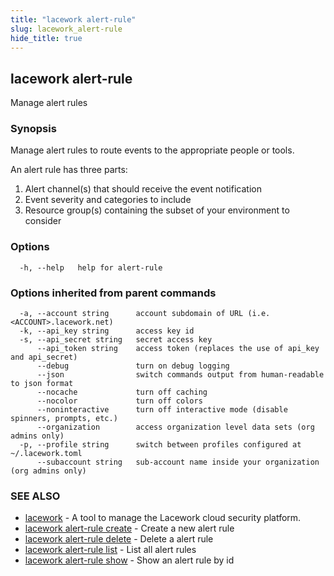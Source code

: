 ```yaml
---
title: "lacework alert-rule"
slug: lacework_alert-rule
hide_title: true
---
```


## lacework alert-rule

Manage alert rules

### Synopsis

Manage alert rules to route events to the appropriate people or tools.		

An alert rule has three parts:

  1. Alert channel(s) that should receive the event notification
  2. Event severity and categories to include
  3. Resource group(s) containing the subset of your environment to consider


### Options

```
  -h, --help   help for alert-rule
```

### Options inherited from parent commands

```
  -a, --account string      account subdomain of URL (i.e. <ACCOUNT>.lacework.net)
  -k, --api_key string      access key id
  -s, --api_secret string   secret access key
      --api_token string    access token (replaces the use of api_key and api_secret)
      --debug               turn on debug logging
      --json                switch commands output from human-readable to json format
      --nocache             turn off caching
      --nocolor             turn off colors
      --noninteractive      turn off interactive mode (disable spinners, prompts, etc.)
      --organization        access organization level data sets (org admins only)
  -p, --profile string      switch between profiles configured at ~/.lacework.toml
      --subaccount string   sub-account name inside your organization (org admins only)
```

### SEE ALSO

* [lacework](lacework.md)	 - A tool to manage the Lacework cloud security platform.
* [lacework alert-rule create](lacework_alert-rule_create.md)	 - Create a new alert rule
* [lacework alert-rule delete](lacework_alert-rule_delete.md)	 - Delete a alert rule
* [lacework alert-rule list](lacework_alert-rule_list.md)	 - List all alert rules
* [lacework alert-rule show](lacework_alert-rule_show.md)	 - Show an alert rule by id

